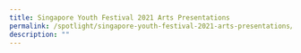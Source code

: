 ```yaml
---
title: Singapore Youth Festival 2021 Arts Presentations
permalink: /spotlight/singapore-youth-festival-2021-arts-presentations/
description: ""
---
```

